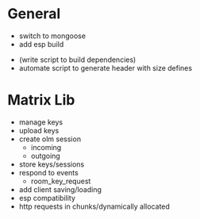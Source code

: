 # General
+ switch to mongoose
+ add esp build
- (write script to build dependencies)
- automate script to generate header with size defines

# Matrix Lib
- manage keys
- upload keys
- create olm session
  - incoming
  - outgoing
- store keys/sessions
- respond to events
  - room_key_request
- add client saving/loading
- esp compatibility
- http requests in chunks/dynamically allocated